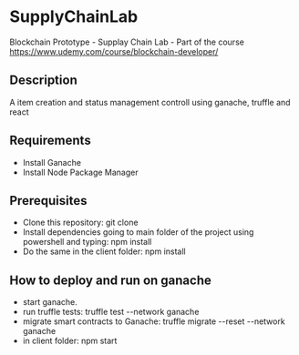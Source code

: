 # SupplyChainLab
Blockchain Prototype - Supplay Chain Lab - Part of the course https://www.udemy.com/course/blockchain-developer/

## Description
A item creation and status management controll using ganache, truffle and react 

## Requirements
* Install Ganache
* Install Node Package Manager

## Prerequisites
* Clone this repository: git clone  
* Install dependencies going to main folder of the project using powershell and typing: npm install  
* Do the same in the client folder: npm install  

## How to deploy and run on ganache
* start ganache.  
* run truffle tests: truffle test --network ganache  
* migrate smart contracts to Ganache: truffle migrate --reset --network ganache  
* in client folder: npm start  








